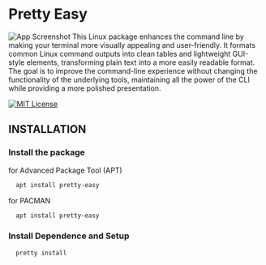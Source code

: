 
# Pretty Easy
![App Screenshot](https://via.placeholder.com/468x300?text=App+Screenshot+Here)
This Linux package enhances the command line by making your terminal more visually appealing and user-friendly. It formats common Linux command outputs into clean tables and lightweight GUI-style elements, transforming plain text into a more easily readable format. The goal is to improve the command-line experience without changing the functionality of the underlying tools, maintaining all the power of the CLI while providing a more polished presentation.

[![MIT License](https://img.shields.io/badge/License-MIT-green.svg)](https://choosealicense.com/licenses/mit/)


## INSTALLATION

### Install the package


for Advanced Package Tool (APT)
```bash
  apt install pretty-easy
```
for PACMAN
```bash
  apt install pretty-easy
```

### Install Dependence and Setup
```bash
  pretty install
```